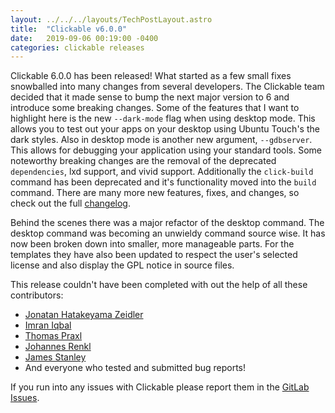```yaml
---
layout: ../../../layouts/TechPostLayout.astro
title:  "Clickable v6.0.0"
date:   2019-09-06 00:19:00 -0400
categories: clickable releases
---
```


Clickable 6.0.0 has been released! What started as a few small fixes snowballed
into many changes from several developers. The Clickable team decided that it
made sense to bump the next major version to 6 and introduce some breaking changes.
Some of the features that I want to highlight here is the new `--dark-mode` flag
when using desktop mode. This allows you to test out your apps on your desktop
using Ubuntu Touch's the dark styles. Also in desktop mode is another new argument,
`--gdbserver`. This allows for debugging your application using your standard tools.
Some noteworthy breaking changes are the removal of the deprecated `dependencies`,
lxd support, and vivid support. Additionally the `click-build` command has been
deprecated and it's functionality moved into the `build` command. There are many
more new features, fixes, and changes, so check out the full
[changelog](http://clickable.bhdouglass.com/en/latest/changelog.html).

Behind the scenes there was a major refactor of the desktop command. The desktop
command was becoming an unwieldy command source wise. It has now been broken down
into smaller, more manageable parts. For the templates they have also been updated
to respect the user's selected license and also display the GPL notice in source
files.

This release couldn't have been completed with out the help of all these contributors:

- [Jonatan Hatakeyama Zeidler](https://gitlab.com/jonnius)
- [Imran Iqbal](https://gitlab.com/myii)
- [Thomas Praxl](https://gitlab.com/tpraxl)
- [Johannes Renkl](https://gitlab.com/hummlbach)
- [James Stanley](https://gitlab.com/jstanley)
- And everyone who tested and submitted bug reports!

If you run into any issues with Clickable please report them in the
[GitLab Issues](https://gitlab.com/clickable/clickable/issues).
